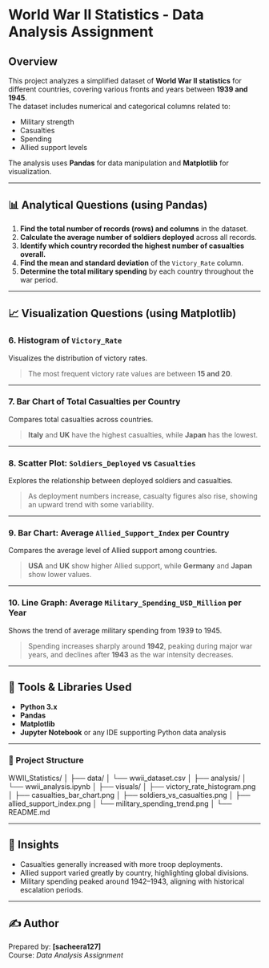 # World War II Statistics - Data Analysis Assignment

## Overview
This project analyzes a simplified dataset of **World War II statistics** for different countries, covering various fronts and years between **1939 and 1945**.  
The dataset includes numerical and categorical columns related to:
- Military strength  
- Casualties  
- Spending  
- Allied support levels  

The analysis uses **Pandas** for data manipulation and **Matplotlib** for visualization.

---

## 📊 Analytical Questions (using Pandas)

1. **Find the total number of records (rows) and columns** in the dataset.  
2. **Calculate the average number of soldiers deployed** across all records.  
3. **Identify which country recorded the highest number of casualties overall.**  
4. **Find the mean and standard deviation** of the `Victory_Rate` column.  
5. **Determine the total military spending** by each country throughout the war period.

---

## 📈 Visualization Questions (using Matplotlib)

### 6. Histogram of `Victory_Rate`
Visualizes the distribution of victory rates.  
> The most frequent victory rate values are between **15 and 20**.

---

### 7. Bar Chart of Total Casualties per Country
Compares total casualties across countries.  
> **Italy** and **UK** have the highest casualties, while **Japan** has the lowest.

---

### 8. Scatter Plot: `Soldiers_Deployed` vs `Casualties`
Explores the relationship between deployed soldiers and casualties.  
> As deployment numbers increase, casualty figures also rise, showing an upward trend with some variability.

---

### 9. Bar Chart: Average `Allied_Support_Index` per Country
Compares the average level of Allied support among countries.  
> **USA** and **UK** show higher Allied support, while **Germany** and **Japan** show lower values.

---

### 10. Line Graph: Average `Military_Spending_USD_Million` per Year
Shows the trend of average military spending from 1939 to 1945.  
> Spending increases sharply around **1942**, peaking during major war years, and declines after **1943** as the war intensity decreases.

---

## 🧰 Tools & Libraries Used
- **Python 3.x**
- **Pandas**
- **Matplotlib**
- **Jupyter Notebook** or any IDE supporting Python data analysis

---

### 📂 Project Structure
 WWII_Statistics/
│
├── data/
│ └── wwii_dataset.csv
│
├── analysis/
│ └── wwii_analysis.ipynb
│
├── visuals/
│ ├── victory_rate_histogram.png
│ ├── casualties_bar_chart.png
│ ├── soldiers_vs_casualties.png
│ ├── allied_support_index.png
│ └── military_spending_trend.png
│
└── README.md

---

## 🧠 Insights
- Casualties generally increased with more troop deployments.
- Allied support varied greatly by country, highlighting global divisions.
- Military spending peaked around 1942–1943, aligning with historical escalation periods.

---

## ✍️ Author
Prepared by: **[sacheera127]**  
Course: *Data Analysis Assignment*

